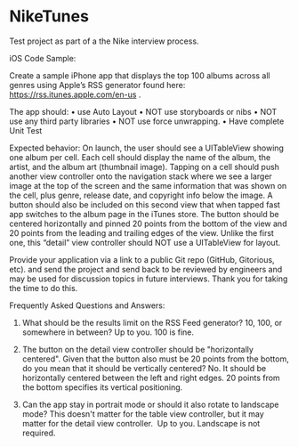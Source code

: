 # NikeTunes
Test project as part of a the Nike interview process.

iOS Code Sample:

Create a sample iPhone app that displays the top 100 albums across all genres using Apple’s RSS generator found here: https://rss.itunes.apple.com/en-us .

The app should: 
	•	use Auto Layout
	•	NOT use storyboards or nibs
	•	NOT use any third party libraries
	•	NOT use force unwrapping.
	•	Have complete Unit Test

Expected behavior:
On launch, the user should see a UITableView showing one album per cell. Each cell should display the name of the album, the artist, and the album art (thumbnail image). Tapping on a cell should push another view controller onto the navigation stack where we see a larger image at the top of the screen and the same information that was shown on the cell, plus genre, release date, and copyright info below the image. A button should also be included on this second view that when tapped fast app switches to the album page in the iTunes store. The button should be centered horizontally and pinned 20 points from the bottom of the view and 20 points from the leading and trailing edges of the view. Unlike the first one, this “detail” view controller should NOT use a UITableView for layout. 

Provide your application via a link to a public Git repo (GitHub, Gitorious, etc). and send the project and send back to be reviewed by engineers and may be used for discussion topics in future interviews. Thank you for taking the time to do this.


Frequently Asked Questions and Answers:

1. What should be the results limit on the RSS Feed generator? 10, 100, or somewhere in between?
Up to you. 100 is fine.

2. The button on the detail view controller should be "horizontally centered". Given that the button also must be 20 points from the bottom, do you mean that it should be vertically centered?
No. It should be horizontally centered between the left and right edges. 20 points from the bottom specifies its vertical positioning.

3. Can the app stay in portrait mode or should it also rotate to landscape mode? This doesn't matter for the table view controller, but it may matter for the detail view controller.
 Up to you. Landscape is not required.

